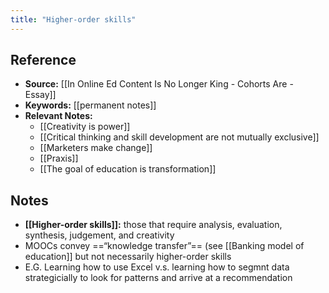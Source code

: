 ```yaml
---
title: "Higher-order skills"
---
```

## Reference
- **Source:** [[In Online Ed Content Is No Longer King - Cohorts Are - Essay]]
- **Keywords:** [[permanent notes]]
- **Relevant Notes:** 
	- [[Creativity is power]]
	- [[Critical thinking and skill development are not mutually exclusive]]
	- [[Marketers make change]]
	- [[Praxis]]
	- [[The goal of education is transformation]]
## Notes
+ **[[Higher-order skills]]:** those that require analysis, evaluation, synthesis, judgement, and creativity
+ MOOCs convey ==“knowledge transfer”== (see [[Banking model of education]] but not necessarily higher-order skills
+ E.G. Learning how to use Excel v.s. learning how to segmnt data strategicially to look for patterns and arrive at a recommendation
